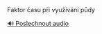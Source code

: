 
Faktor času při využívání půdy

[🔊 Poslechnout audio](/data/7-paragraphs/audio/chapter_117/para_003-Faktor-asu-pi-vyuvn-pdy.mp3)
